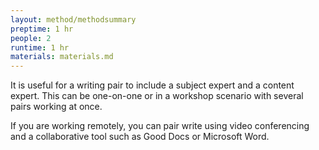 ```yaml
---
layout: method/methodsummary
preptime: 1 hr
people: 2
runtime: 1 hr
materials: materials.md
---
```

<!-- Preparation --> 
It is useful for a writing pair to include a subject expert and a content expert. This can be one-on-one or in a workshop scenario with several pairs working at once.

If you are working remotely, you can pair write using video conferencing and a collaborative tool such as Good Docs or Microsoft Word.